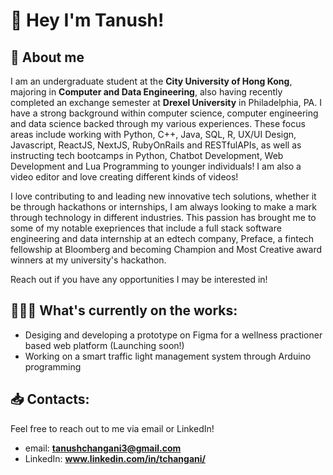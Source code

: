 # 👋 Hey I'm Tanush!
## 🐉 About me
I am an undergraduate student at the **City University of Hong Kong**, majoring in **Computer and Data Engineering**, also having recently completed an exchange semester at **Drexel University** in Philadelphia, PA. I have a strong background within computer science, computer engineering and data science backed through my various experiences. These focus areas include working with Python, C++, Java, SQL, R, UX/UI Design, Javascript, ReactJS, NextJS, RubyOnRails and RESTfulAPIs, as well as instructing tech bootcamps in Python, Chatbot Development, Web Development and Lua Programming to younger individuals! I am also a video editor and love creating different kinds of videos!

I love contributing to and leading new innovative tech solutions, whether it be through hackathons or internships, I am always looking to make a mark through technology in different industries. This passion has brought me to some of my notable exepriences that include a full stack software engineering and data internship at an edtech company, Preface, a fintech fellowship at Bloomberg and becoming Champion and Most Creative award winners at my university's hackathon. 

Reach out if you have any opportunities I may be interested in!

## 🏋🏽‍♂️ What's currently on the works:
- Desiging and developing a prototype on Figma for a wellness practioner based web platform (Launching soon!)
- Working on a smart traffic light management system through Arduino programming

## 📥 Contacts:
Feel free to reach out to me via email or LinkedIn!
- email: **tanushchangani3@gmail.com**
- LinkedIn: **www.linkedin.com/in/tchangani/**
